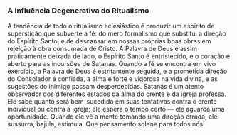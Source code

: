 ### A Influência Degenerativa do Ritualismo 

A tendência de todo o ritualismo eclesiástico é produzir um espírito de superstição que subverte a fé: do mero formalismo que substitui a direção do Espírito Santo, e de descansar em nossas próprias boas obras em rejeição à obra consumada de Cristo. A Palavra de Deus é assim praticamente deixada de lado, o Espírito Santo é entristecido, e o coração é aberto para as incursões de Satanás. Quando a fé se encontra em vivo exercício, a Palavra de Deus é estritamente seguida, e a prometida direção do Consolador é confiada, a alma é forte e vigorosa na vida divina, e as sugestões do inimigo passam despercebidas. Satanás é um atento observador dos diferentes estados da alma do crente e da igreja professa. Ele sabe quanto será bem-sucedido em suas tentativas contra o crente individual ou contra a igreja; ele espera o tempo certo — ele aguarda uma oportunidade. Quando ele vê a mente tomando uma direção errada, ele sussurra, bajula, estimula. Que pensamento solene para todos nós!